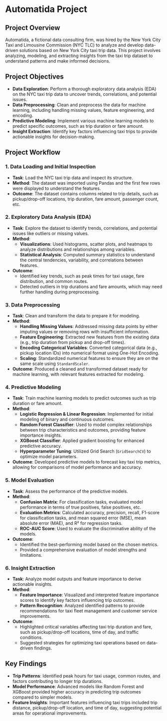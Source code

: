 # Automatida Project

## Project Overview
Automatida, a fictional data consulting firm, was hired by the New York City Taxi and Limousine Commission (NYC TLC) to analyze and develop data-driven solutions based on New York City taxi trip data. This project involves analyzing, modeling, and extracting insights from the taxi trip dataset to understand patterns and make informed decisions.

## Project Objectives
- **Data Exploration**: Perform a thorough exploratory data analysis (EDA) on the NYC taxi trip data to uncover trends, correlations, and potential issues.
- **Data Preprocessing**: Clean and preprocess the data for machine learning, including handling missing values, feature engineering, and encoding.
- **Predictive Modeling**: Implement various machine learning models to predict specific outcomes, such as trip duration or fare amount.
- **Insight Extraction**: Identify key factors influencing taxi trips to provide actionable insights for decision-making.

## Project Workflow
### 1. **Data Loading and Initial Inspection**
   - **Task**: Load the NYC taxi trip data and inspect its structure.
   - **Method**: The dataset was imported using Pandas and the first few rows were displayed to understand the features.
   - **Outcome**: The dataset contains columns related to trip details, such as pickup/drop-off locations, trip duration, fare amount, passenger count, etc.

### 2. **Exploratory Data Analysis (EDA)**
   - **Task**: Explore the dataset to identify trends, correlations, and potential issues like outliers or missing values.
   - **Method**:
     - **Visualizations**: Used histograms, scatter plots, and heatmaps to analyze distributions and relationships among variables.
     - **Statistical Analysis**: Computed summary statistics to understand the central tendencies, variability, and correlations between features.
   - **Outcome**: 
     - Identified key trends, such as peak times for taxi usage, fare distribution, and common routes.
     - Detected outliers in trip durations and fare amounts, which may need further handling during preprocessing.

### 3. **Data Preprocessing**
   - **Task**: Clean and transform the data to prepare it for modeling.
   - **Method**:
     - **Handling Missing Values**: Addressed missing data points by either imputing values or removing rows with insufficient information.
     - **Feature Engineering**: Extracted new features from the existing data (e.g., trip duration from pickup and drop-off times).
     - **Encoding Categorical Variables**: Converted categorical data (e.g., pickup location IDs) into numerical format using One-Hot Encoding.
     - **Scaling**: Standardized numerical features to ensure they are on the same scale using `StandardScaler`.
   - **Outcome**: Produced a cleaned and transformed dataset ready for machine learning, with relevant features extracted for modeling.

### 4. **Predictive Modeling**
   - **Task**: Train machine learning models to predict outcomes such as trip duration or fare amount.
   - **Method**:
     - **Logistic Regression & Linear Regression**: Implemented for initial modeling of binary and continuous outcomes.
     - **Random Forest Classifier**: Used to model complex relationships between trip characteristics and outcomes, providing feature importance insights.
     - **XGBoost Classifier**: Applied gradient boosting for enhanced predictive accuracy.
     - **Hyperparameter Tuning**: Utilized Grid Search (`GridSearchCV`) to optimize model parameters.
   - **Outcome**: Developed predictive models to forecast key taxi trip metrics, allowing for comparisons of model performance and accuracy.

### 5. **Model Evaluation**
   - **Task**: Assess the performance of the predictive models.
   - **Method**:
     - **Confusion Matrix**: For classification tasks, evaluated model performance in terms of true positives, false positives, etc.
     - **Evaluation Metrics**: Calculated accuracy, precision, recall, F1-score for classification tasks, and mean squared error (MSE), mean absolute error (MAE), and R² for regression tasks.
     - **ROC-AUC Score**: Used to evaluate the discriminative ability of the models.
   - **Outcome**: 
     - Identified the best-performing model based on the chosen metrics.
     - Provided a comprehensive evaluation of model strengths and limitations.

### 6. **Insight Extraction**
   - **Task**: Analyze model outputs and feature importance to derive actionable insights.
   - **Method**:
     - **Feature Importance**: Visualized and interpreted feature importance scores to identify key factors influencing trip outcomes.
     - **Pattern Recognition**: Analyzed identified patterns to provide recommendations for taxi fleet management and customer service improvements.
   - **Outcome**: 
     - Highlighted critical variables affecting taxi trip duration and fare, such as pickup/drop-off locations, time of day, and traffic conditions.
     - Suggested strategies for optimizing taxi operations based on data-driven findings.

## Key Findings
- **Trip Patterns**: Identified peak hours for taxi usage, common routes, and factors contributing to longer trip durations.
- **Model Performance**: Advanced models like Random Forest and XGBoost provided higher accuracy in predicting trip outcomes compared to simpler models.
- **Feature Insights**: Important features influencing taxi trips included trip distance, pickup/drop-off location, and time of day, suggesting potential areas for operational improvements.
